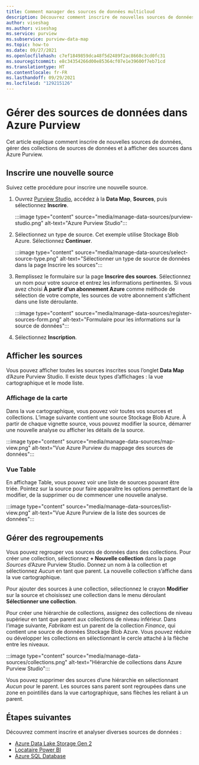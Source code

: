 ```yaml
---
title: Comment manager des sources de données multicloud
description: Découvrez comment inscrire de nouvelles sources de données, gérer des collections de sources de données et afficher des sources dans Azure Purview.
author: viseshag
ms.author: viseshag
ms.service: purview
ms.subservice: purview-data-map
ms.topic: how-to
ms.date: 09/27/2021
ms.openlocfilehash: c7ef1849859dca48f5d2489f2ac8668c3cd0fc31
ms.sourcegitcommit: e8c34354266d00e85364cf07e1e39600f7eb71cd
ms.translationtype: HT
ms.contentlocale: fr-FR
ms.lasthandoff: 09/29/2021
ms.locfileid: "129215126"
---
```

# <a name="manage-data-sources-in-azure-purview"></a>Gérer des sources de données dans Azure Purview

Cet article explique comment inscrire de nouvelles sources de données, gérer des collections de sources de données et à afficher des sources dans Azure Purview.

## <a name="register-a-new-source"></a>Inscrire une nouvelle source

Suivez cette procédure pour inscrire une nouvelle source.

1. Ouvrez [Purview Studio](https://web.purview.azure.com/resource/), accédez à la **Data Map**, **Sources**, puis sélectionnez **Inscrire**.

   :::image type="content" source="media/manage-data-sources/purview-studio.png" alt-text="Azure Purview Studio":::

1. Sélectionnez un type de source. Cet exemple utilise Stockage Blob Azure. Sélectionnez **Continuer**.

   :::image type="content" source="media/manage-data-sources/select-source-type.png" alt-text="Sélectionner un type de source de données dans la page Inscrire les sources":::

2. Remplissez le formulaire sur la page **Inscrire des sources**. Sélectionnez un nom pour votre source et entrez les informations pertinentes. Si vous avez choisi **À partir d’un abonnement Azure** comme méthode de sélection de votre compte, les sources de votre abonnement s’affichent dans une liste déroulante.

   :::image type="content" source="media/manage-data-sources/register-sources-form.png" alt-text="Formulaire pour les informations sur la source de données":::

3. Sélectionnez **Inscription**.

## <a name="view-sources"></a>Afficher les sources

Vous pouvez afficher toutes les sources inscrites sous l’onglet **Data Map** d’Azure Purview Studio. Il existe deux types d’affichages : la vue cartographique et le mode liste.

### <a name="map-view"></a>Affichage de la carte

Dans la vue cartographique, vous pouvez voir toutes vos sources et collections. L’image suivante contient une source Stockage Blob Azure. À partir de chaque vignette source, vous pouvez modifier la source, démarrer une nouvelle analyse ou afficher les détails de la source.

:::image type="content" source="media/manage-data-sources/map-view.png" alt-text="Vue Azure Purview du mappage des sources de données":::

### <a name="table-view"></a>Vue Table

En affichage Table, vous pouvez voir une liste de sources pouvant être triée. Pointez sur la source pour faire apparaître les options permettant de la modifier, de la supprimer ou de commencer une nouvelle analyse.

:::image type="content" source="media/manage-data-sources/list-view.png" alt-text="Vue Azure Purview de la liste des sources de données":::

## <a name="manage-collections"></a>Gérer des regroupements

Vous pouvez regrouper vos sources de données dans des collections. Pour créer une collection, sélectionnez **+ Nouvelle collection** dans la page *Sources* d’Azure Purview Studio. Donnez un nom à la collection et sélectionnez *Aucun* en tant que parent. La nouvelle collection s’affiche dans la vue cartographique.

Pour ajouter des sources à une collection, sélectionnez le crayon **Modifier** sur la source et choisissez une collection dans le menu déroulant **Sélectionner une collection**.

Pour créer une hiérarchie de collections, assignez des collections de niveau supérieur en tant que parent aux collections de niveau inférieur. Dans l’image suivante, *Fabrikam* est un parent de la collection *Finance*, qui contient une source de données Stockage Blob Azure. Vous pouvez réduire ou développer les collections en sélectionnant le cercle attaché à la flèche entre les niveaux.

:::image type="content" source="media/manage-data-sources/collections.png" alt-text="Hiérarchie de collections dans Azure Purview Studio":::

Vous pouvez supprimer des sources d’une hiérarchie en sélectionnant *Aucun* pour le parent. Les sources sans parent sont regroupées dans une zone en pointillés dans la vue cartographique, sans flèches les reliant à un parent.

## <a name="next-steps"></a>Étapes suivantes

Découvrez comment inscrire et analyser diverses sources de données :

* [Azure Data Lake Storage Gen 2](register-scan-adls-gen2.md)
* [Locataire Power BI](register-scan-power-bi-tenant.md)
* [Azure SQL Database](register-scan-azure-sql-database.md)
